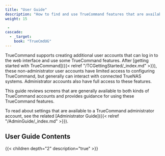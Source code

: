 ```yaml
---
title: "User Guide"
description: "How to find and use TrueCommand features that are available to any user account."
weight: 15

 -
cascade:
  - _target:
    book: "TrueCmdUG"
---
```


TrueCommand supports creating additional user accounts that can log in to the web interface and use some TrueCommand features.
After [getting started with TrueCommand]({{< relref "/TCGettingStarted/_index.md" >}}), these non-administrator user accounts have limited access to configuring TrueCommand, but generally can interact with connected TrueNAS systems.
Administrator accounts also have full access to these features.

This guide reviews screens that are generally available to both kinds of TrueCommand accounts and provides guidance for using these TrueCommand features.

To read about settings that are available to a TrueCommand administrator account, see the related [Administrator Guide]({{< relref "/AdminGuide/_index.md" >}}).

## User Guide Contents

{{< children depth="2" description="true" >}}

